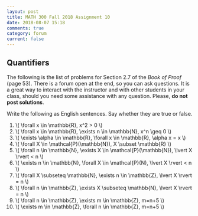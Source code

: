 ```yaml
---
layout: post
title: MATH 300 Fall 2018 Assignment 10
date: 2018-08-07 15:18
comments: true
category: forum
current: false
---
```


## Quantifiers

<div class="alert alert-info">
	The following is the list of problems for Section 2.7 of the <em>Book of Proof</em> (page 53).  There is a forum open at the end, so you can ask questions.  It is a great way to interact with the instructor and with other students in your class, should you need some assistance with any question. Please, <strong>do not post solutions</strong>.
</div>

Write the following as English sentences.  Say whether they are true or false.

1. \\( \forall x \in \mathbb{R}, x^2 > 0 \\)
2. \\( \forall x \in \mathbb{R}, \exists n \in \mathbb{N}, x^n \geq 0 \\)
3. \\( \exists \alpha \in \mathbb{R}, \forall x \in \mathbb{R}, \alpha x = x \\)
4. \\( \forall X \in \mathcal{P}(\\mathbb{N}), X \subset \mathbb{R} \\)
5. \\( \forall n \in \mathbb{N}, \exists X \in \mathcal{P}(\mathbb{N}), \lvert X \rvert < n \\)
6. \\( \exists n \in \mathbb{N}, \forall X \in \mathcal{P}(N), \lvert X \rvert < n \\)
7. \\( \forall X \subseteq \mathbb{N}, \exists n \in \mathbb{Z}, \lvert X \rvert = n \\)
8. \\( \forall n \in \mathbb{Z}, \exists X \subseteq \mathbb{N}, \lvert X \rvert = n \\)
9. \\( \forall n \in \mathbb{Z}, \exists m \in \mathbb{Z}, m=n+5 \\)
10. \\( \exists m \in \mathbb{Z}, \forall n \in \mathbb{Z}, m=n+5 \\)
